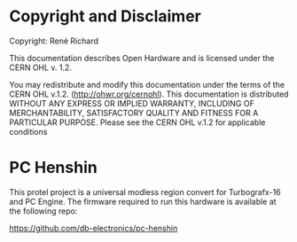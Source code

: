 # Copyright and Disclaimer
Copyright: René Richard

This documentation describes Open Hardware and is licensed under the
CERN OHL v. 1.2.

You may redistribute and modify this documentation under the terms of the
CERN OHL v.1.2. (http://ohwr.org/cernohl). This documentation is distributed
WITHOUT ANY EXPRESS OR IMPLIED WARRANTY, INCLUDING OF
MERCHANTABILITY, SATISFACTORY QUALITY AND FITNESS FOR A
PARTICULAR PURPOSE. Please see the CERN OHL v.1.2 for applicable
conditions

# PC Henshin
This protel project is a universal modless region convert for Turbografx-16 and PC Engine. The firmware required to run this hardware is available at the following repo:

https://github.com/db-electronics/pc-henshin
